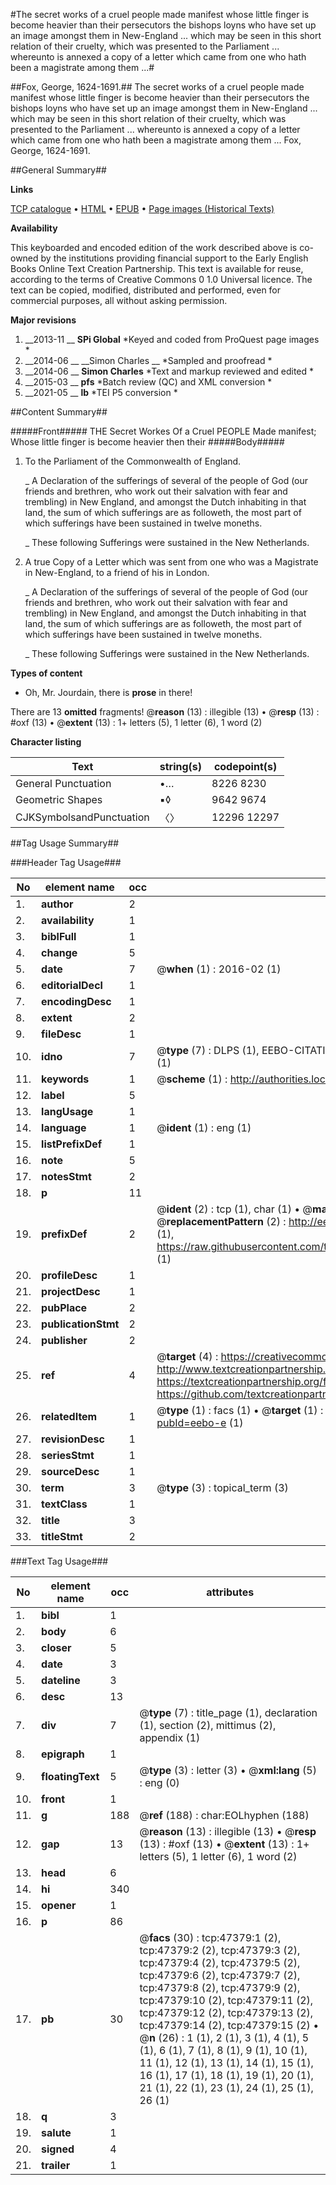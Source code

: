 #The secret works of a cruel people made manifest whose little finger is become heavier than their persecutors the bishops loyns who have set up an image amongst them in New-England ... which may be seen in this short relation of their cruelty, which was presented to the Parliament ... whereunto is annexed a copy of a letter which came from one who hath been a magistrate among them ...#

##Fox, George, 1624-1691.##
The secret works of a cruel people made manifest whose little finger is become heavier than their persecutors the bishops loyns who have set up an image amongst them in New-England ... which may be seen in this short relation of their cruelty, which was presented to the Parliament ... whereunto is annexed a copy of a letter which came from one who hath been a magistrate among them ...
Fox, George, 1624-1691.

##General Summary##

**Links**

[TCP catalogue](http://www.ota.ox.ac.uk/tcp/)  • 
[HTML](http://tei.it.ox.ac.uk/tcp/Texts-HTML/free/A40/A40246.html)  • 
[EPUB](http://tei.it.ox.ac.uk/tcp/Texts-EPUB/free/A40/A40246.epub) • 
[Page images (Historical Texts)](https://historicaltexts.jisc.ac.uk/eebo-11304970e)

**Availability**

This keyboarded and encoded edition of the work described above is co-owned by the
    institutions providing financial support to the Early English Books Online Text Creation
    Partnership. This text is available for reuse, according to the terms of  Creative Commons 0 1.0 Universal
    licence. The text can be copied, modified, distributed and performed, even for commercial
    purposes, all without asking permission.

**Major revisions**

1. __2013-11 __ __SPi Global__ *Keyed and coded from ProQuest page images *
1. __2014-06 __ __Simon Charles __ *Sampled and proofread *
1. __2014-06 __ __Simon Charles__ *Text and markup reviewed and edited *
1. __2015-03 __ __pfs__ *Batch review (QC) and XML conversion *
1. __2021-05 __ __lb__ *TEI P5 conversion *

##Content Summary##

#####Front#####
THE Secret Workes Of a Cruel PEOPLE Made manifest; Whose little finger is become heavier then their 
#####Body#####

1. To the Parliament of the Commonwealth of England.

    _ A Declaration of the sufferings of several of the people of God (our friends and brethren, who work out their salvation with fear and trembling) in New England, and amongst the Dutch inhabiting in that land, the sum of which sufferings are as followeth, the most part of which sufferings have been sustained in twelve moneths.

    _ These following Sufferings were sustained in the New Netherlands.

1. A true Copy of a Letter which was sent from one who was a Magistrate in New-England, to a friend of his in London.

    _ A Declaration of the sufferings of several of the people of God (our friends and brethren, who work out their salvation with fear and trembling) in New England, and amongst the Dutch inhabiting in that land, the sum of which sufferings are as followeth, the most part of which sufferings have been sustained in twelve moneths.

    _ These following Sufferings were sustained in the New Netherlands.

**Types of content**

  * Oh, Mr. Jourdain, there is **prose** in there!

There are 13 **omitted** fragments! 
 @__reason__ (13) : illegible (13)  •  @__resp__ (13) : #oxf (13)  •  @__extent__ (13) : 1+ letters (5), 1 letter (6), 1 word (2)

**Character listing**


|Text|string(s)|codepoint(s)|
|---|---|---|
|General Punctuation|•…|8226 8230|
|Geometric Shapes|▪◊|9642 9674|
|CJKSymbolsandPunctuation|〈〉|12296 12297|

##Tag Usage Summary##

###Header Tag Usage###

|No|element name|occ|attributes|
|---|---|---|---|
|1.|__author__|2||
|2.|__availability__|1||
|3.|__biblFull__|1||
|4.|__change__|5||
|5.|__date__|7| @__when__ (1) : 2016-02 (1)|
|6.|__editorialDecl__|1||
|7.|__encodingDesc__|1||
|8.|__extent__|2||
|9.|__fileDesc__|1||
|10.|__idno__|7| @__type__ (7) : DLPS (1), EEBO-CITATION (1), VID (1), EEBO-PROQUEST (1), STC (2), OCLC (1)|
|11.|__keywords__|1| @__scheme__ (1) : http://authorities.loc.gov/ (1)|
|12.|__label__|5||
|13.|__langUsage__|1||
|14.|__language__|1| @__ident__ (1) : eng (1)|
|15.|__listPrefixDef__|1||
|16.|__note__|5||
|17.|__notesStmt__|2||
|18.|__p__|11||
|19.|__prefixDef__|2| @__ident__ (2) : tcp (1), char (1)  •  @__matchPattern__ (2) : ([0-9\-]+):([0-9IVX]+) (1), (.+) (1)  •  @__replacementPattern__ (2) : http://eebo.chadwyck.com/downloadtiff?vid=$1&page=$2 (1), https://raw.githubusercontent.com/textcreationpartnership/Texts/master/tcpchars.xml#$1 (1)|
|20.|__profileDesc__|1||
|21.|__projectDesc__|1||
|22.|__pubPlace__|2||
|23.|__publicationStmt__|2||
|24.|__publisher__|2||
|25.|__ref__|4| @__target__ (4) : https://creativecommons.org/publicdomain/zero/1.0/ (1), http://www.textcreationpartnership.org/docs/. (1), https://textcreationpartnership.org/faq/#faq05 (1), https://github.com/textcreationpartnership (1)|
|26.|__relatedItem__|1| @__type__ (1) : facs (1)  •  @__target__ (1) : https://data.historicaltexts.jisc.ac.uk/view?pubId=eebo-e (1)|
|27.|__revisionDesc__|1||
|28.|__seriesStmt__|1||
|29.|__sourceDesc__|1||
|30.|__term__|3| @__type__ (3) : topical_term (3)|
|31.|__textClass__|1||
|32.|__title__|3||
|33.|__titleStmt__|2||


###Text Tag Usage###

|No|element name|occ|attributes|
|---|---|---|---|
|1.|__bibl__|1||
|2.|__body__|6||
|3.|__closer__|5||
|4.|__date__|3||
|5.|__dateline__|3||
|6.|__desc__|13||
|7.|__div__|7| @__type__ (7) : title_page (1), declaration (1), section (2), mittimus (2), appendix (1)|
|8.|__epigraph__|1||
|9.|__floatingText__|5| @__type__ (3) : letter (3)  •  @__xml:lang__ (5) : eng (0)|
|10.|__front__|1||
|11.|__g__|188| @__ref__ (188) : char:EOLhyphen (188)|
|12.|__gap__|13| @__reason__ (13) : illegible (13)  •  @__resp__ (13) : #oxf (13)  •  @__extent__ (13) : 1+ letters (5), 1 letter (6), 1 word (2)|
|13.|__head__|6||
|14.|__hi__|340||
|15.|__opener__|1||
|16.|__p__|86||
|17.|__pb__|30| @__facs__ (30) : tcp:47379:1 (2), tcp:47379:2 (2), tcp:47379:3 (2), tcp:47379:4 (2), tcp:47379:5 (2), tcp:47379:6 (2), tcp:47379:7 (2), tcp:47379:8 (2), tcp:47379:9 (2), tcp:47379:10 (2), tcp:47379:11 (2), tcp:47379:12 (2), tcp:47379:13 (2), tcp:47379:14 (2), tcp:47379:15 (2)  •  @__n__ (26) : 1 (1), 2 (1), 3 (1), 4 (1), 5 (1), 6 (1), 7 (1), 8 (1), 9 (1), 10 (1), 11 (1), 12 (1), 13 (1), 14 (1), 15 (1), 16 (1), 17 (1), 18 (1), 19 (1), 20 (1), 21 (1), 22 (1), 23 (1), 24 (1), 25 (1), 26 (1)|
|18.|__q__|3||
|19.|__salute__|1||
|20.|__signed__|4||
|21.|__trailer__|1||
